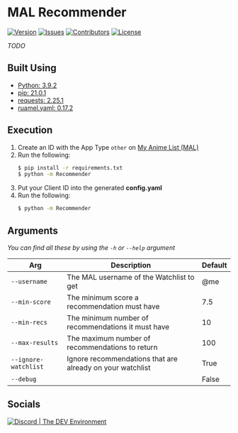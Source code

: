 # MAL Recommender
[![Version](https://img.shields.io/github/tag-pre/Macro303/MAL-Recommender.svg?label=version&style=flat-square)](https://github.com/Macro303/MAL-Recommender/releases)
[![Issues](https://img.shields.io/github/issues/Macro303/MAL-Recommender.svg?style=flat-square)](https://github.com/Macro303/MAL-Recommender/issues)
[![Contributors](https://img.shields.io/github/contributors/Macro303/MAL-Recommender.svg?style=flat-square)](https://github.com/Macro303/MAL-Recommender/graphs/contributors)
[![License](https://img.shields.io/github/license/Macro303/MAL-Recommender.svg?style=flat-square)](https://opensource.org/licenses/MIT)

*TODO*

## Built Using
 - [Python: 3.9.2](https://www.python.org/)
 - [pip: 21.0.1](https://pypi.org/project/pip/)
 - [requests: 2.25.1](https://pypi.org/project/requests/)
 - [ruamel.yaml: 0.17.2](https://pypi.org/project/ruamel.yaml/)

## Execution
1. Create an ID with the App Type `other` on [My Anime List (MAL)](https://myanimelist.net/apiconfig)
2. Run the following:
    ```bash
    $ pip install -r requirements.txt
    $ python -m Recommender
    ```
3. Put your Client ID into the generated **config.yaml**
4. Run the following:
    ```bash
    $ python -m Recommender
    ```

## Arguments
*You can find all these by using the `-h` or `--help` argument*

| Arg | Description | Default |
| --- | ----------- | ------- |
| `--username` | The MAL username of the Watchlist to get | @me |
| `--min-score` | The minimum score a recommendation must have | 7.5 |
| `--min-recs` | The minimum number of recommendations it must have | 10 |
| `--max-results` | The maximum number of recommendations to return | 100 |
| `--ignore-watchlist` | Ignore recommendations that are already on your watchlist | True |
| `--debug` | | False |

## Socials
[![Discord | The DEV Environment](https://invidget.switchblade.xyz/618581423070117932)](https://discord.gg/nqGMeGg)
